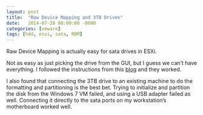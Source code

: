 ```yaml
---
layout: post
title:  "Raw Device Mapping and 3TB Drives"
date:   2014-07-28 08:00:00 -0600
categories: [vmware]
tags: [hdd, esxi, sata, RDM]
---
```


Raw Device Mapping is actually easy for sata drives in ESXi.

Not as easy as just picking the drive from the GUI, but I guess we can’t have everything. I followed the instructions from this [blog](http://blog.davidwarburton.net/2010/10/25/rdm-mapping-of-local-sata-storage-for-esxi/) and they worked.

I also found that connecting the 3TB drive to an existing machine to do the formatting and partitioning is the best bet. Trying to initialize and partition the disk from the Windows 7 VM failed, and using a USB adapter failed as well. Connecting it directly to the sata ports on my workstation’s motherboard worked well.

